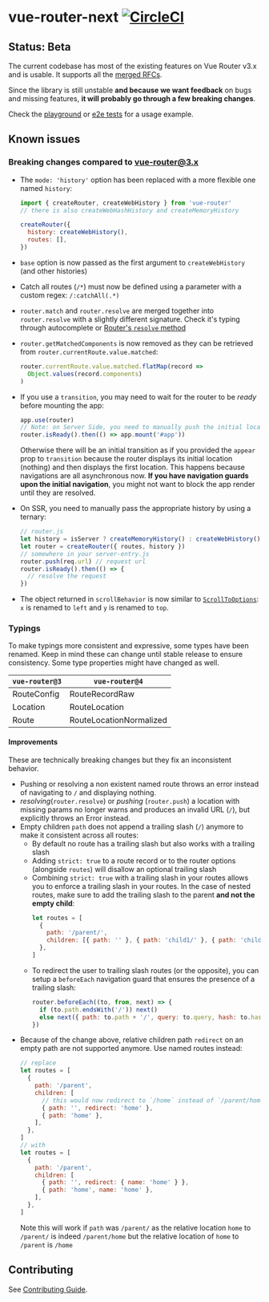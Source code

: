 # vue-router-next [![CircleCI](https://circleci.com/gh/vuejs/vue-router-next.svg?style=svg)](https://circleci.com/gh/vuejs/vue-router-next)

## Status: Beta

The current codebase has most of the existing features on Vue Router v3.x and is usable. It supports all the [merged RFCs](https://github.com/vuejs/rfcs/pulls?q=is%3Apr+is%3Amerged+label%3Arouter).

Since the library is still unstable **and because we want feedback** on bugs and missing features, **it will probably go through a few breaking changes**.

Check the [playground](https://github.com/vuejs/vue-router-next/tree/master/playground) or [e2e tests](https://github.com/vuejs/vue-router-next/tree/master/e2e/modal) for a usage example.

## Known issues

### Breaking changes compared to vue-router@3.x

- The `mode: 'history'` option has been replaced with a more flexible one named `history`:

  ```js
  import { createRouter, createWebHistory } from 'vue-router'
  // there is also createWebHashHistory and createMemoryHistory

  createRouter({
    history: createWebHistory(),
    routes: [],
  })
  ```

- `base` option is now passed as the first argument to `createWebHistory` (and other histories)
- Catch all routes (`/*`) must now be defined using a parameter with a custom regex: `/:catchAll(.*)`
- `router.match` and `router.resolve` are merged together into `router.resolve` with a slightly different signature. Check it's typing through autocomplete or [Router's `resolve` method](https://github.com/vuejs/vue-router-next/blob/master/src/router.ts)
- `router.getMatchedComponents` is now removed as they can be retrieved from `router.currentRoute.value.matched`:
  ```js
  router.currentRoute.value.matched.flatMap(record =>
    Object.values(record.components)
  )
  ```
- If you use a `transition`, you may need to wait for the router to be _ready_ before mounting the app:
  ```js
  app.use(router)
  // Note: on Server Side, you need to manually push the initial location
  router.isReady().then(() => app.mount('#app'))
  ```
  Otherwise there will be an initial transition as if you provided the `appear` prop to `transition` because the router displays its initial location (nothing) and then displays the first location. This happens because navigations are all asynchronous now. **If you have navigation guards upon the initial navigation**, you might not want to block the app render until they are resolved.
- On SSR, you need to manually pass the appropriate history by using a ternary:
  ```js
  // router.js
  let history = isServer ? createMemoryHistory() : createWebHistory()
  let router = createRouter({ routes, history })
  // somewhere in your server-entry.js
  router.push(req.url) // request url
  router.isReady().then(() => {
    // resolve the request
  })
  ```
- The object returned in `scrollBehavior` is now similar to [`ScrollToOptions`](https://developer.mozilla.org/en-US/docs/Web/API/ScrollToOptions): `x` is renamed to `left` and `y` is renamed to `top`.

### Typings

To make typings more consistent and expressive, some types have been renamed. Keep in mind these can change until stable release to ensure consistency. Some type properties might have changed as well.

| `vue-router@3` | `vue-router@4`          |
| -------------- | ----------------------- |
| RouteConfig    | RouteRecordRaw          |
| Location       | RouteLocation           |
| Route          | RouteLocationNormalized |

#### Improvements

These are technically breaking changes but they fix an inconsistent behavior.

- Pushing or resolving a non existent named route throws an error instead of navigating to `/` and displaying nothing.
- _resolving_(`router.resolve`) or _pushing_ (`router.push`) a location with missing params no longer warns and produces an invalid URL (`/`), but explicitly throws an Error instead.
- Empty children `path` does not append a trailing slash (`/`) anymore to make it consistent across all routes:
  - By default no route has a trailing slash but also works with a trailing slash
  - Adding `strict: true` to a route record or to the router options (alongside `routes`) will disallow an optional trailing slash
  - Combining `strict: true` with a trailing slash in your routes allows you to enforce a trailing slash in your routes. In the case of nested routes, make sure to add the trailing slash to the parent **and not the empty child**:
    ```js
    let routes = [
      {
        path: '/parent/',
        children: [{ path: '' }, { path: 'child1/' }, { path: 'child2/' }],
      },
    ]
    ```
  - To redirect the user to trailing slash routes (or the opposite), you can setup a `beforeEach` navigation guard that ensures the presence of a trailing slash:
    ```js
    router.beforeEach((to, from, next) => {
      if (to.path.endsWith('/')) next()
      else next({ path: to.path + '/', query: to.query, hash: to.hash })
    })
    ```
- Because of the change above, relative children path `redirect` on an empty path are not supported anymore. Use named routes instead:
  ```js
  // replace
  let routes = [
    {
      path: '/parent',
      children: [
        // this would now redirect to `/home` instead of `/parent/home`
        { path: '', redirect: 'home' },
        { path: 'home' },
      ],
    },
  ]
  // with
  let routes = [
    {
      path: '/parent',
      children: [
        { path: '', redirect: { name: 'home' } },
        { path: 'home', name: 'home' },
      ],
    },
  ]
  ```
  Note this will work if `path` was `/parent/` as the relative location `home` to `/parent/` is indeed `/parent/home` but the relative location of `home` to `/parent` is `/home`

## Contributing

See [Contributing Guide](https://github.com/vuejs/vue-router-next/blob/master/.github/contributing.md).
